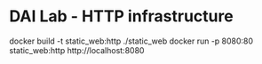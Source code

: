 DAI Lab - HTTP infrastructure
=============================

docker build -t static_web:http ./static_web
docker run -p 8080:80 static_web:http
http://localhost:8080